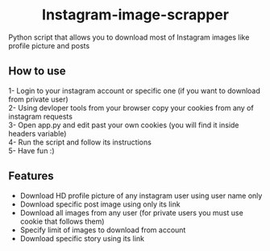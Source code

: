 <h1 align="center">Instagram-image-scrapper</h1>
Python script that allows you to download most of Instagram images like profile picture and posts

## How to use
1- Login to your instagram account or specific one (if you want to download from private user)  
2- Using devloper tools from your browser copy your cookies from any of instagram requests  
3- Open app.py and edit past your own cookies (you will find it inside headers variable)  
4- Run the script and follow its instructions  
5- Have fun :)   

## Features
- Download HD profile picture of any instagram user using user name only  
- Download specific post image using only its link  
- Download all images from any user (for private users you must use cookie that follows them)  
- Specify limit of images to download from account  
- Download specific story using its link
